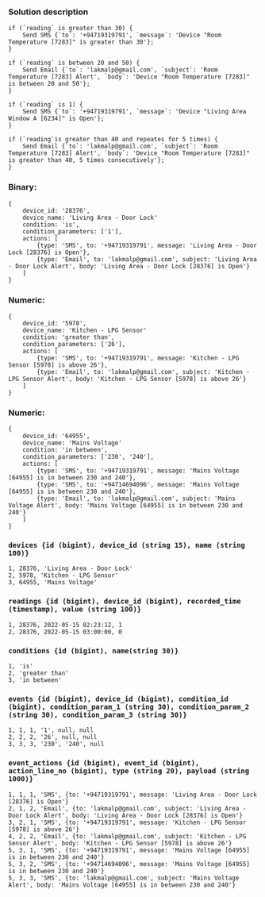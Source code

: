 ### Solution description

```
if (`reading` is greater than 30) {
    Send SMS {`to`: '+94719319791', `message`: 'Device "Room Temperature [7283]" is greater than 30'};
}

if (`reading` is between 20 and 50) {
    Send Email {`to`: 'lakmalp@gmail.com', `subject`: 'Room Temperature [7283] Alert', `body`: 'Device "Room Temperature [7283]" is between 20 and 50'};
}

if (`reading` is 1) {
    Send SMS {`to`: '+94719319791', `message`: 'Device "Living Area Window A [6234]" is Open'};
}

if (`reading`is greater than 40 and repeates for 5 times) {
    Send Email {`to`: 'lakmalp@gmail.com', `subject`: 'Room Temperature [7283] Alert', `body`: 'Device "Room Temperature [7283]" is greater than 40, 5 times consecutively'};
}
```

### Binary:
```
{
    device_id: '28376', 
    device_name: 'Living Area - Door Lock'
    condition: 'is', 
    condition_parameters: ['1'], 
    actions: [
        {type: 'SMS', to: '+94719319791', message: 'Living Area - Door Lock [28376] is Open'}, 
        {type: 'Email', to: 'lakmalp@gmail.com', subject: 'Living Area - Door Lock Alert', body: 'Living Area - Door Lock [28376] is Open'}
    ]
}
```

### Numeric:
```
{
    device_id: '5978', 
    device_name: 'Kitchen - LPG Sensor'
    condition: 'greater than', 
    condition_parameters: ['26'], 
    actions: [
        {type: 'SMS', to: '+94719319791', message: 'Kitchen - LPG Sensor [5978] is above 26'}, 
        {type: 'Email', to: 'lakmalp@gmail.com', subject: 'Kitchen - LPG Sensor Alert', body: 'Kitchen - LPG Sensor [5978] is above 26'}
    ]
}
```

### Numeric:
```
{
    device_id: '64955', 
    device_name: 'Mains Voltage'
    condition: 'in between', 
    condition_parameters: ['230', '240'], 
    actions: [
        {type: 'SMS', to: '+94719319791', message: 'Mains Voltage [64955] is in between 230 and 240'}, 
        {type: 'SMS', to: '+94714694096', message: 'Mains Voltage [64955] is in between 230 and 240'}, 
        {type: 'Email', to: 'lakmalp@gmail.com', subject: 'Mains Voltage Alert', body: 'Mains Voltage [64955] is in between 230 and 240'}
    ]
}
```

### `devices {id (bigint), device_id (string 15), name (string 100)}`
```
1, 28376, 'Living Area - Door Lock'
2, 5978, 'Kitchen - LPG Sensor'
3, 64955, 'Mains Voltage'
```
### `readings {id (bigint), device_id (bigint), recorded_time (timestamp), value (string 100)}`
```
1, 28376, 2022-05-15 02:23:12, 1
2, 28376, 2022-05-15 03:00:00, 0
```
### `conditions {id (bigint), name(string 30)}`
```
1, 'is'
2, 'greater than'
3, 'in between'
```
### `events {id (bigint), device_id (bigint), condition_id (bigint), condition_param_1 (string 30), condition_param_2 (string 30), condition_param_3 (string 30)}`
```
1, 1, 1, '1', null, null
2, 2, 2, '26', null, null
3, 3, 3, '230', '240', null
```
### `event_actions {id (bigint), event_id (bigint), action_line_no (bigint), type (string 20), payload (string 1000)}`
```
1, 1, 1, 'SMS', {to: '+94719319791', message: 'Living Area - Door Lock [28376] is Open'}
2, 1, 2, 'Email', {to: 'lakmalp@gmail.com', subject: 'Living Area - Door Lock Alert', body: 'Living Area - Door Lock [28376] is Open'}
3, 2, 1, 'SMS', {to: '+94719319791', message: 'Kitchen - LPG Sensor [5978] is above 26'}
4, 2, 2, 'Email', {to: 'lakmalp@gmail.com', subject: 'Kitchen - LPG Sensor Alert', body: 'Kitchen - LPG Sensor [5978] is above 26'}
5, 3, 1, 'SMS', {to: '+94719319791', message: 'Mains Voltage [64955] is in between 230 and 240'}
5, 3, 2, 'SMS', {to: '+94714694096', message: 'Mains Voltage [64955] is in between 230 and 240'}
5, 3, 3, 'SMS', {to: 'lakmalp@gmail.com', subject: 'Mains Voltage Alert', body: 'Mains Voltage [64955] is in between 230 and 240'}
```
